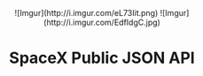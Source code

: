 <div align="center">
![Imgur](http://i.imgur.com/eL73Iit.png)
![Imgur](http://i.imgur.com/EdfIdgC.jpg)

# SpaceX Public JSON API

</div>

